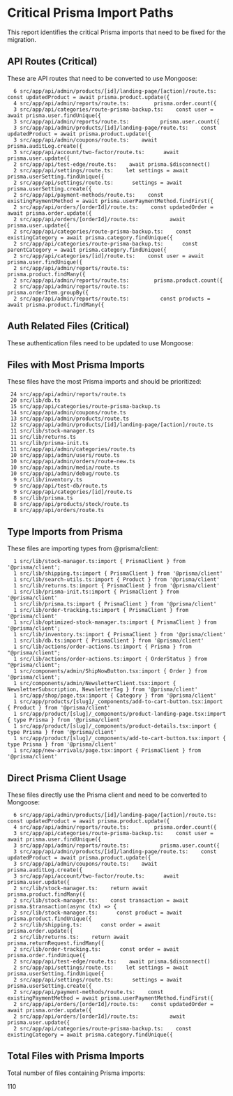 # Critical Prisma Import Paths

This report identifies the critical Prisma imports that need to be fixed for the migration.

## API Routes (Critical)

These are API routes that need to be converted to use Mongoose:

      6 src/app/api/admin/products/[id]/landing-page/[action]/route.ts:      const updatedProduct = await prisma.product.update({
      4 src/app/api/admin/reports/route.ts:        prisma.order.count({
      3 src/app/api/categories/route-prisma-backup.ts:    const user = await prisma.user.findUnique({
      3 src/app/api/admin/reports/route.ts:          prisma.user.count({
      3 src/app/api/admin/products/[id]/landing-page/route.ts:    const updatedProduct = await prisma.product.update({
      3 src/app/api/admin/coupons/route.ts:    await prisma.auditLog.create({
      3 src/app/api/account/two-factor/route.ts:      await prisma.user.update({
      2 src/app/api/test-edge/route.ts:    await prisma.$disconnect()
      2 src/app/api/settings/route.ts:    let settings = await prisma.userSetting.findUnique({
      2 src/app/api/settings/route.ts:      settings = await prisma.userSetting.create({
      2 src/app/api/payment-methods/route.ts:    const existingPaymentMethod = await prisma.userPaymentMethod.findFirst({
      2 src/app/api/orders/[orderId]/route.ts:    const updatedOrder = await prisma.order.update({
      2 src/app/api/orders/[orderId]/route.ts:          await prisma.user.update({
      2 src/app/api/categories/route-prisma-backup.ts:    const existingCategory = await prisma.category.findUnique({
      2 src/app/api/categories/route-prisma-backup.ts:      const parentCategory = await prisma.category.findUnique({
      2 src/app/api/categories/[id]/route.ts:    const user = await prisma.user.findUnique({
      2 src/app/api/admin/reports/route.ts:        prisma.product.findMany({
      2 src/app/api/admin/reports/route.ts:        prisma.product.count({
      2 src/app/api/admin/reports/route.ts:        prisma.orderItem.groupBy({
      2 src/app/api/admin/reports/route.ts:          const products = await prisma.product.findMany({

## Auth Related Files (Critical)

These authentication files need to be updated to use Mongoose:


## Files with Most Prisma Imports

These files have the most Prisma imports and should be prioritized:

     24 src/app/api/admin/reports/route.ts
     20 src/lib/db.ts
     15 src/app/api/categories/route-prisma-backup.ts
     14 src/app/api/admin/coupons/route.ts
     13 src/app/api/admin/products/route.ts
     12 src/app/api/admin/products/[id]/landing-page/[action]/route.ts
     11 src/lib/stock-manager.ts
     11 src/lib/returns.ts
     11 src/lib/prisma-init.ts
     11 src/app/api/admin/categories/route.ts
     10 src/app/api/admin/users/route.ts
     10 src/app/api/admin/orders/route-new.ts
     10 src/app/api/admin/media/route.ts
     10 src/app/api/admin/debug/route.ts
      9 src/lib/inventory.ts
      9 src/app/api/test-db/route.ts
      9 src/app/api/categories/[id]/route.ts
      8 src/lib/prisma.ts
      8 src/app/api/products/stock/route.ts
      8 src/app/api/orders/route.ts

## Type Imports from Prisma

These files are importing types from @prisma/client:

      1 src/lib/stock-manager.ts:import { PrismaClient } from '@prisma/client';
      1 src/lib/shipping.ts:import { PrismaClient } from '@prisma/client'
      1 src/lib/search-utils.ts:import { Product } from '@prisma/client'
      1 src/lib/returns.ts:import { PrismaClient } from '@prisma/client'
      1 src/lib/prisma-init.ts:import { PrismaClient } from '@prisma/client'
      1 src/lib/prisma.ts:import { PrismaClient } from '@prisma/client'
      1 src/lib/order-tracking.ts:import { PrismaClient } from '@prisma/client'
      1 src/lib/optimized-stock-manager.ts:import { PrismaClient } from '@prisma/client';
      1 src/lib/inventory.ts:import { PrismaClient } from '@prisma/client'
      1 src/lib/db.ts:import { PrismaClient } from '@prisma/client'
      1 src/lib/actions/order-actions.ts:import { Prisma } from "@prisma/client";
      1 src/lib/actions/order-actions.ts:import { OrderStatus } from "@prisma/client";
      1 src/components/admin/ShipNowButton.tsx:import { Order } from '@prisma/client';
      1 src/components/admin/NewsletterClient.tsx:import { NewsletterSubscription, NewsletterTag } from '@prisma/client'
      1 src/app/shop/page.tsx:import { Category } from '@prisma/client'
      1 src/app/products/[slug]/_components/add-to-cart-button.tsx:import { Product } from '@prisma/client'
      1 src/app/product/[slug]/_components/product-landing-page.tsx:import { type Prisma } from '@prisma/client'
      1 src/app/product/[slug]/_components/product-details.tsx:import { type Prisma } from '@prisma/client'
      1 src/app/product/[slug]/_components/add-to-cart-button.tsx:import { type Prisma } from '@prisma/client'
      1 src/app/new-arrivals/page.tsx:import { PrismaClient } from '@prisma/client'

## Direct Prisma Client Usage

These files directly use the Prisma client and need to be converted to Mongoose:

      6 src/app/api/admin/products/[id]/landing-page/[action]/route.ts:      const updatedProduct = await prisma.product.update({
      4 src/app/api/admin/reports/route.ts:        prisma.order.count({
      3 src/app/api/categories/route-prisma-backup.ts:    const user = await prisma.user.findUnique({
      3 src/app/api/admin/reports/route.ts:          prisma.user.count({
      3 src/app/api/admin/products/[id]/landing-page/route.ts:    const updatedProduct = await prisma.product.update({
      3 src/app/api/admin/coupons/route.ts:    await prisma.auditLog.create({
      3 src/app/api/account/two-factor/route.ts:      await prisma.user.update({
      2 src/lib/stock-manager.ts:    return await prisma.product.findMany({
      2 src/lib/stock-manager.ts:    const transaction = await prisma.$transaction(async (tx) => {
      2 src/lib/stock-manager.ts:      const product = await prisma.product.findUnique({
      2 src/lib/shipping.ts:      const order = await prisma.order.update({
      2 src/lib/returns.ts:    return await prisma.returnRequest.findMany({
      2 src/lib/order-tracking.ts:      const order = await prisma.order.findUnique({
      2 src/app/api/test-edge/route.ts:    await prisma.$disconnect()
      2 src/app/api/settings/route.ts:    let settings = await prisma.userSetting.findUnique({
      2 src/app/api/settings/route.ts:      settings = await prisma.userSetting.create({
      2 src/app/api/payment-methods/route.ts:    const existingPaymentMethod = await prisma.userPaymentMethod.findFirst({
      2 src/app/api/orders/[orderId]/route.ts:    const updatedOrder = await prisma.order.update({
      2 src/app/api/orders/[orderId]/route.ts:          await prisma.user.update({
      2 src/app/api/categories/route-prisma-backup.ts:    const existingCategory = await prisma.category.findUnique({

## Total Files with Prisma Imports

Total number of files containing Prisma imports:

110

